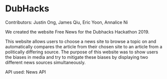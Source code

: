 # DubHacks
Contributors: Justin Ong, James Qiu, Eric Yoon, Annalice Ni

We created the website Free News for the Dubhacks Hackathon 2019.

This website allows users to choose a news site to browse a topic on and automatically
compares the article from their chosen site to an article from a politically differing
source. The purpose of this website was to show users the biases in media and try to
mitigate these biases by displaying two different news sources simultaneously.

API used: News API

